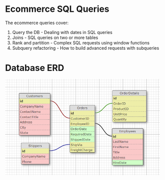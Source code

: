 # Ecommerce SQL Queries

The ecommerce queries cover:
1. Query the DB - Dealing with dates in SQL queries
1. Joins - SQL queries on two or more tables
1. Rank and partition - Complex SQL requests using window functions
1. Subquery refactoring - How to build advanced requests with subqueries

# Database ERD

![](https://github.com/lorcanrae/SQL-practice/blob/master/ecommerce-database/data/ecommercedb-erd.png?raw=true)
